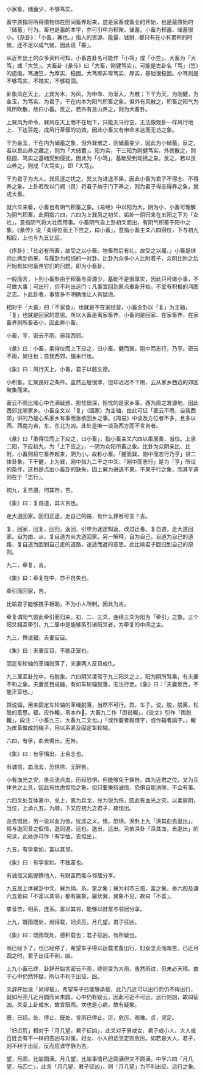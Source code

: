 
小家畜，储蓄少，不够笃实。

畜字原指将所得猎物绑在田间畜养起来，这是家畜或畜业的开始，也是最原始的「储蓄」行为。畜也是蓄的本字，亦可引申为积聚、储蓄。小畜为积蓄、储蓄很小。《杂卦》：「小畜，寡也。」指人的资源、能量、钱财…都只有在小有累积的时候，还不足以成气候，因此说「寡」。

从近年出土的众多资料可知，小畜古卦名可能作「小笃」或「小竺」，大畜为「大笃」或「大竺」。大畜卦《彖传》曰「大畜，刚健笃实」，可能是古卦名「笃」（竺）的遗痕。笃通竺，为厚实、稳固。大笃即非常笃实、厚实，基础很稳固。小笃则是不够笃实，不踏实，不够稳固。

卦象风在天上，上巽为木，为风，为申命、为渐入，为散；下干为天，为刚健，为金玉，为笃实、为君子。干在内本为阳气积畜之象，但外有风散之，积畜之阳气为风所吹散，故曰小畜。反之，若外有艮山养之，则为大畜卦。

上巽风为命令，巽风在天上而不在地下，只能天马行空，无法像观卦一样风行地上、下达百姓，成风行草偃的功效。因此小畜又有申命未达而无功之象。

干为金玉，干在内为储蓄之象，但外巽散之，则储蓄变少，因此为小储蓄。反之，若以艮山养之藏之，则为「大储蓄」。阳为实，干三阳为刚健笃实，外巽散之，则稳固、笃实之基础受到侵扰，因此为「小笃」，基础受到动摇之象。反之，若以艮山养之，则成「大笃实」，即「大笃」。

干为君子为大人，巽风逐之扰之，巽又为进退不果，因此小畜为君子不得志、不得养之象。上卦若改以门阙（艮）将君子纳于门下养之，则为君子得志得养之象，就成大畜。

就六爻来看，小畜也有阴气积畜之象。《易经》中以阳为大，阴为小，小畜可理解为阴气积畜。此阴指六四，六四为上巽风之初爻，姤卦一阴归来在五阳之下为「女壮」，意指阴气将大壮而用事。小畜阴气自上卦初爻而出，有阴气积畜于阳中之象。《彖传》说「柔得位而上下应之，曰小畜」，意指小畜主爻六四得位，下与初九相应，上也与九五比应。

《序卦》：「比必有所畜，故受之以小畜。物畜然后有礼，故受之以履。」小畜是继师比两卦而来，与履卦为相综的一对卦。比卦为众多小人比附君子，众阴比附之后开始有如何畜养它们的问题，即为小畜卦。

一般而言，卜到小畜卦由于积畜与资源少，基础不是很厚实，因此只可做小事，不可做大事；可出行，但不利出远门；凡事宜回到原点重新开始，不宜有积极的鸿图之志。卜此卦者，事情多不明确而让人有疑虑。

相对于「大畜」的「不家食」，也就是不在家经营，小畜全卦以「复」为主轴，「复」也就是回家的意思。所以大畜是离家畜养，小畜则是回家、在家畜养，在家畜养则所畜者小，因此称小畜。

小畜，亨，密云不雨，自我西郊。

《彖》曰：小畜，柔得位而上下应之，曰小畜。健而巽，刚中而志行，乃亨。密云不雨，尚往也；自我西郊，施未行也。

《象》曰：风行天上，小畜，君子以懿文德。

小积畜，汇聚良好之条件。虽然云层很厚，但却迟迟不下雨，云从家乡西边的郊区聚集而来。

密云不雨比喻心中充满疑惑、担忧很深，担忧的是家乡事。西为周之发源地，因此西郊比喻家乡。小畜全文以「复」（回家）为主轴，由此可证「密云不雨，自我西郊」讲的乃是心系家乡有事而急欲回乡之事。《周易》中谈及方位者不多，且多以西、西南为吉，东、东北为凶。此处是唯一谈及西方而不言吉者。

《彖》曰「柔得位而上下应之，曰小畜」，指小畜主爻六四以柔居柔，当位。上承二阳，下应初九，为「上下应之」，一阴为众阳所畜之象。比卦为众阴亲比、比附，小畜则将它畜养起来，阴为小，故称小畜。「健而巽，刚中而志行乃亨」讲二体卦象，下干健，上为巽，刚中指九二干之中爻，「刚中而志行」是为「亨」所设的条件，这也是点出小畜卦的缺失，因上巽为进退不果，不果于行之象，而其亨道则在于「志行」。

初九，复自道，何其咎，吉。

《象》曰：复自道，其义吉也。

走大道回家。回归正途，走自己的路，有什么罪咎可言？吉。

复，回家，回复，回归，返回，引申为迷途知返，改过迁善。复自道，走大道回家。自为由、从，复自道为从大道回家。另一解释，自为自己，自道为自己的道路，复自道为回到自己走的道路，迷途而返的意思。此比喻君子回归到自己的原则。

九二，牵复，吉。

《象》曰：牵复在中，亦不自失也。

牵引而回家，吉。

比喻君子能够携手相助，不为小人所制，因此为吉。

牵复谓阳气彼此牵引而归来。初、二、三爻，连续三爻为阳为「牵引」之象。三个阳爻相互牵引，九二居中是能够系引诸阳爻者，为牵复的中间之主。

九三，舆说辐，夫妻反目。

《象》曰：夫妻反目，不能正室也。

固定车轮轴的革绳脱落了，夫妻两人反目成仇。

九三居互卦兑中，有脱象。六四阴爻凌驾于九三阳爻之上，阳为阴所驾乘，有夫妻不和之象。夫妻反目成雠，有如车轮辐脱落，无法行走。《象》曰：「夫妻反目，不能正室也。」

舆说辐，用来固定车轮轴的革绳脱落，当然不可行。舆，车子。说，脱，脱离，松脱的意思。辐，应作輹，帛本作𫄭，大畜九二作「舆说輹」，《说文》引作「舆脱輹」，段注：「小畜九三、大畜九二文也。」「或作腹者叚借字，或作辐者譌字。」輹为皮革做成的绳子，用以系紧及固定车轮轴。

六四，有孚，血去惕出，无咎。

《象》曰：有孚惕出，上合志也。

有诚信，血流去，恐惧除，无罪咎。

小有血光之灾，虽会流点血，历经恐惧，但能够免于罪咎。四为近君之位，又为互体兑之上爻，因此有忧虑惊险之象，但只要秉持诚信，恐惧自能消除，不会有事。

六四爻处互体离中、兑上，离为兵戈，兑为锐为伤，因此有血光之灾。以柔居阴，当位，上承九五，为顺，下又应初九之君子，故惕出。

血去惕出，另一说以血为恤，忧虑之义。惕，恐惧。涣卦上九「涣其血去逖出」，惕与逖同音之假借，逖同逷，远也。逖出，远出。另依涣卦「涣其血，去逖出」的句读，此处亦可作「有孚恤，去惕出」。

九五，有孚挛如，富以其邻。

《象》曰：有孚挛如，不独富也。

有诚信又能提携他人，有财富而能与邻居分享。

九五居上体巽卦中爻，巽为绳、系，挛之象；巽为利市三倍，富之象。泰六四及谦六五皆曰「不富以其邻」都有震象，震伏巽，巽象不见，故曰「不富」。

挛音峦，相系，连系。富以其邻，能够以财富与邻居分享。

上九，既雨既处，尚得载，妇贞厉。月几望，君子征凶。

《象》曰：既雨既处，德积载也；君子征凶，有所疑也。

雨已经下了，也已经停了，希望车子得以运载准备出行，妇女坚贞而艰苦。已近月圆之时，君子出征不利，凶。

上九小畜已终，卦辞开始言密云不雨，终则变为大雨，虽然雨过，但未必天晴。由于心中仍然怀疑，所以不利于出征，凶。

爻辞开始说「尚得载」，希望车子已能够承载，此乃几近可以出行而仍不得出行，就如月亮几近月圆而尚未圆。心中仍有疑云，因此可近不可远，远行则凶，故曰征凶。爻变上卦成水，故言既雨。坎也是心病，故有疑象。

既，已经。处，停止，既处，言雨已停止。厉，危厉、艰难。贞，坚定。

「妇贞厉」相对于「月几望，君子征凶」，此爻对于男或女、君子或小人、大人或百姓会有不一样的吉凶与对策。妇女、小人的话坚定则危厉。如若是大人、君子，则不利于出征，反而应该守静为吉。

望，月圆，比喻圆满。月几望，比喻事情已近圆满但又不圆满。中孚六四「月几望，马匹亡」，此言「月几望，君子征凶」，则「月几望」为不利出征、远行之象。
